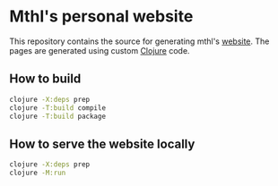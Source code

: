 # Mthl's personal website

This repository contains the source for generating mthl's
[website](https://reuz.fr).  The pages are generated using custom
[Clojure](https://clojure.org) code.

## How to build

```sh
clojure -X:deps prep
clojure -T:build compile
clojure -T:build package
```

## How to serve the website locally

```sh
clojure -X:deps prep
clojure -M:run
```
